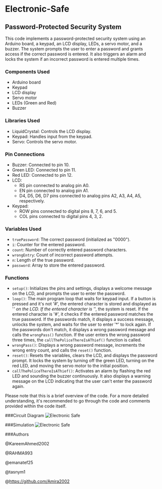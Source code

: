 # Electronic-Safe

## Password-Protected Security System

This code implements a password-protected security system using an Arduino board, a keypad, an LCD display, LEDs, a servo motor, and a buzzer. The system prompts the user to enter a password and grants access if the correct password is entered. It also triggers an alarm and locks the system if an incorrect password is entered multiple times.

### Components Used
- Arduino board
- Keypad
- LCD display
- Servo motor
- LEDs (Green and Red)
- Buzzer

### Libraries Used
- LiquidCrystal: Controls the LCD display.
- Keypad: Handles input from the keypad.
- Servo: Controls the servo motor.

### Pin Connections
- Buzzer: Connected to pin 10.
- Green LED: Connected to pin 11.
- Red LED: Connected to pin 12.
- LCD:
  - RS pin connected to analog pin A0.
  - EN pin connected to analog pin A1.
  - D4, D5, D6, D7 pins connected to analog pins A2, A3, A4, A5, respectively.
- Keypad:
  - ROW pins connected to digital pins 8, 7, 6, and 5.
  - COL pins connected to digital pins 4, 3, 2.

### Variables Used
- `truePassword`: The correct password (initialized as "0000").
- `i`: Counter for the entered password.
- `count`: Number of correctly entered password characters.
- `wrongEntry`: Count of incorrect password attempts.
- `n`: Length of the true password.
- `password`: Array to store the entered password.

### Functions
- `setup()`: Initializes the pins and settings, displays a welcome message on the LCD, and prompts the user to enter the password.
- `loop()`: The main program loop that waits for keypad input. If a button is pressed and it's not '#', the entered character is stored and displayed as '*' on the LCD. If the entered character is '*', the system is reset. If the entered character is '#', it checks if the entered password matches the true password. If the passwords match, it displays a success message, unlocks the system, and waits for the user to enter '*' to lock again. If the passwords don't match, it displays a wrong password message and calls the `wrongPass()` function. If the user enters the wrong password three times, the `callThePoliceThereIsAThief()` function is called.
- `wrongPass()`: Displays a wrong password message, increments the wrong entry count, and calls the `reset()` function.
- `reset()`: Resets the variables, clears the LCD, and displays the password prompt. It locks the system by turning off the green LED, turning on the red LED, and moving the servo motor to the initial position.
- `callThePoliceThereIsAThief()`: Activates an alarm by flashing the red LED and sounding the buzzer continuously. It also displays a warning message on the LCD indicating that the user can't enter the password again.

Please note that this is a brief overview of the code. For a more detailed understanding, it's recommended to go through the code and comments provided within the code itself.

###Circuit Diagram
![Electronic Safe](https://github.com/mohamedabdallah82/Electronic-Safe/assets/126836270/ec524727-b32c-4bac-ab39-4b5084a61deb)

###Simulation
![Electronic Safe](https://github.com/mohamedabdallah82/Electronic-Safe/assets/126836270/a68eef7f-0bd2-49aa-a3d9-44cc4c7cfc79)

###Authors

@KareemAhmed2002

@RAHMA993

@emanatef25

@tasnym1

@https://github.com/Amira2002

